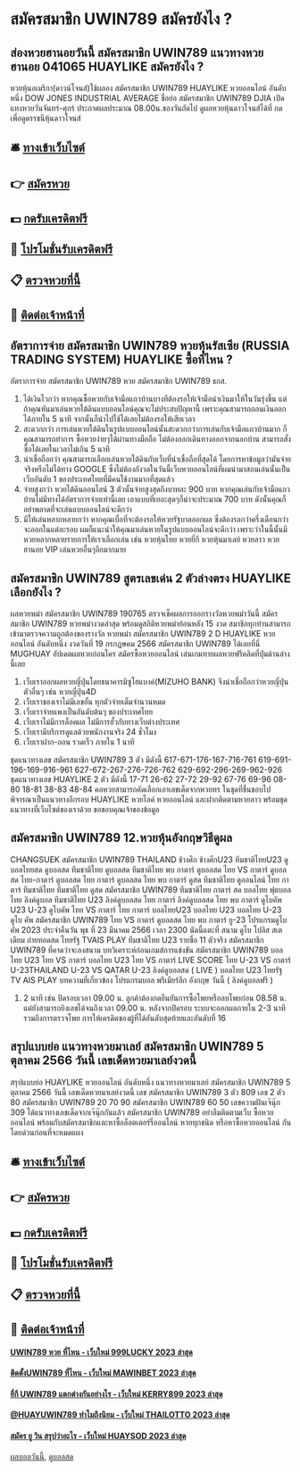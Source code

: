 # สมัครสมาชิก UWIN789 สมัครยังไง ?
## ส่องหวยฮานอยวันนี้ สมัครสมาชิก UWIN789 แนวทางหวยฮานอย 041065 HUAYLIKE สมัครยังไง ?
หวยหุ้นอเมริกา(ดาวน์โจนส์)ใช้ผลอง สมัครสมาชิก UWIN789 HUAYLIKE หวยออนไลน์ อันดับหนึ่ง DOW JONES INDUSTRIAL AVERAGE ชื่อย่อ สมัครสมาชิก UWIN789 DJIA เปิดแทงหวยวันจันทร์-ศุกร์ ประกาศผลประมาณ 08.00น.ของวันถัดไป
ดูผลหวยหุ้นดาวโจนส์ได้ที่ กดเพื่อดูดรรชนีหุ้นดาวโจนส์

## 🛎 [ทางเข้าเว็บไซต์](https://bit.ly/3BG5bNw)
## 👉 [สมัครหวย](https://bit.ly/3BG5bNw)
## 💵 [กดรับเครดิตฟรี](https://bit.ly/3C3mvgS)
## 👑 [โปรโมชั่นรับเครดิตฟรี](https://bit.ly/3C3mvgS)
## 📋 [ตรวจหวยที่นี้](https://bit.ly/3C3mvgS)
## 📱 [ติดต่อเจ้าหน้าที่](https://bit.ly/3C3mvgS)

## อัตราการจ่าย สมัครสมาชิก UWIN789 หวยหุ้นรัสเซีย (RUSSIA TRADING SYSTEM) HUAYLIKE ซื้อที่ไหน ?
อัตราการจ่าย สมัครสมาชิก UWIN789 หวย สมัครสมาชิก UWIN789 ธกส.
1. ได้เงินไวกว่า หากคุณซื้อหวยกับเจ้ามือแถวบ้านบางทีต้องรอให้เจ้ามือนำเงินมาให้ในวันรุ่งขึ้น แต่ถ้าคุณหันมาเล่นหวยใต้ดินแบบออนไลน์คุณจะไม่ประสบปัญหานี้ เพราะคุณสามารถถอนเงินออกได้ภายใน 5 นาที จากนั้นก็นำไปใช้ได้เลยไม่ต้องรอให้เสียเวลา
2. สะดวกกว่า การเล่นหวยใต้ดินในรูปแบบออนไลน์นั้นสะดวกกว่าการเล่นกับเจ้ามือแถวบ้านมาก ก็คุณสามารถทำการ ซื้อหวยง่ายๆได้ผ่านทางมือถือ ไม่ต้องออกเดินทางออกจากนอกบ้าน สามารถสั่งซื้อได้เลยในเวลาไม่เกิน 5 นาที
3. น่าเชื่อถือกว่า คุณสามารถเลือกเล่นหวยใต้ดินกับเว็บที่น่าเชื่อถือที่สุดได้ โดยการหาข้อมูลว่ามันจ่ายจริงหรือไม่ได้ทาง GOOGLE ซึ่งไม่ต้องกังวลในวันนี้เว็บหวยออนไลน์ที่ผมนำมาสอนเล่นนั้นเป็นเว็บอันดับ 1 ของประเทศไทยที่มีคนใช้งานมากที่สุดแล้ว
4. จ่ายสูงกว่า หวยใต้ดินออนไลน์ 3 ตัวนั้นจ่ายสูงสุดถึงบาทละ 900 บาท หากคุณเล่นกับเจ้ามือแถวบ้านไม่มีทางได้อัตราการจ่ายเท่านี้เลย เอาแบบที่เยอะสุดๆก็น่าจะประมาณ 700 บาท ดังนั้นคุณก็อย่าพลาดที่จะเล่นแบบออนไลน์จะดีกว่า
5. มีให้เล่นหลากหลายกว่า หากคุณเบื่อที่จะต้องรอให้หวยรัฐบาลออกผล ซึ่งต้องรอกว่าครึ่งเดือนกว่าจะออกในแต่ละรอบ ผมก็แนะนำให้คุณมาเล่นหวยในรูปแบบออนไลน์จะดีกว่า เพราะว่าในนี้นั้นมีหวยหลากหลายรายการให้เราเลือกเล่น เช่น หวยหุ้นไทย หวยยี่กี หวยหุ้นมาเลย์ หวยลาว หวยฮานอย VIP เล่นหวยอื่นๆอีกมากมาย

## สมัครสมาชิก UWIN789 สูตรเลขเด่น 2 ตัวล่างตรง HUAYLIKE เลือกยังไง ?
ผลหวยพม่า สมัครสมาชิก UWIN789 190765 ตรวจเช็คผลการออกรางวัลหวยพม่าวันนี้ สมัครสมาชิก UWIN789 หวยพม่างวดล่าสุด พร้อมดูสถิติหวยพม่าย้อนหลัง 15 งวด สมาชิกทุกท่านสามารถเข้ามาตรวจความถูกต้องของรางวัล หวยพม่า สมัครสมาชิก UWIN789 2 D HUAYLIKE หวยออนไลน์ อันดับหนึ่ง งวดวันที่ 19 กรกฏษคม 2566 สมัครสมาชิก UWIN789 ได้เลยที่นี่ MUGHUAY อัปเดตผลหวยก่อนใคร
สมัครซื้อหวยออนไลน์ เล่นเกมทายผลหวยฟรีคลิดที่ปุ่มด้านล่างนี้เลย
1. เว็บเราออกผลหวยญี่ปุ่นโดยธนาคารมิซูโฮแบงค์(MIZUHO BANK) จึงน่าเชื่อถือกว่าหวยญี่ปุ่นตัวอื่นๆ เช่น หวยญี่ปุ่น4D
2. เว็บเราของเราไม่มีเลขอั้น ทุกตัวจ่ายเต็มจำนวนหมด
3. เว็บเราจ่ายแพงเป็นอันดับต้นๆ ของประเทศไทย
4. เว็บเราไม่มีการล็อคผล ไม่มีการฮั้วกับทางเว็บต่างประเทศ
5. เว็บเรามีบริการดูแลด้วยพนักงานจริง 24 ชั่วโมง
6. เว็บเราฝาก-ถอน รวดเร็ว ภายใน 1 นาที

ชุดแนวทางเลข สมัครสมาชิก UWIN789 3 ตัว มีดังนี้
617-671-176-167-716-761
619-691-196-169-916-961
627-672-267-276-726-762
629-692-296-269-962-926
ชุดแนวทางเลข HUAYLIKE 2 ตัว มีดังนี้
17-71
26-62
27-72
29-92
67-76
69-96
08-80
18-81
38-83
48-84
คอหวยสามารถคัดเลือกเอาเลขเด็ดจากหวยทร ในชุดที่ชื่นชอบไปพิจารณาเป็นแนวทางอีกรอบ HUAYLIKE หวยไลค์ หวยออนไลน์ และฝากติดตามหวยลาว พร้อมชุดแนวทางที่เว็บไซต์ของเราด้วย
ขอขอบคุณเจ้าของข้อมูล


## สมัครสมาชิก UWIN789 12.หวยหุ้นอังกฤษวิธีดูผล
CHANGSUEK สมัครสมาชิก UWIN789 THAILAND ช้างศึก ช้างศึกU23 ทีมชาติไทยU23 ดูบอลไทยสด ดูบอลสด ทีมชาติไทย ดูบอลสด ทีมชาติไทย พบ กาตาร์ ดูบอลสด ไทย VS กาตาร์ ดูบอลสด ไทย-กาตาร์ ดูบอลสด ไทย กาตาร์ ดูบอลสด ไทย พบ กาตาร์ ดูสด ทีมชาติไทย ดูออนไลน์ ไทย กาตาร์ ทีมชาติไทย ทีมชาติไทย ดูสด สมัครสมาชิก UWIN789 ทีมชาติไทย กาตาร์ สด บอลไทย ฟุตบอลไทย ลิงค์ดูบอล ทีมชาติไทย U23 ลิงค์ดูบอลสด ไทย กาตาร์ ลิงค์ดูบอลสด ไทย พบ กาตาร์ ดูไบคัพ U23 U-23 ดูไบคัพ ไทย VS กาตาร์ ไทย กาตาร์ บอลไทยU23 บอลไทย U23
บอลไทย U-23 ดูไบ คัพ สมัครสมาชิก UWIN789 ไทย VS กาตาร์
ดูบอลสด ไทย พบ กาตาร์ ยู-23 โปรแกรมดูไบ คัพ 2023 ประจำคืนวัน พุธ ที่ 23 มีนาคม 2566 เวลา 2300 นัดนี้แตะที่ สนาม ดูไบ โปลิส สเตเดียม ถ่ายทอดสด ไทยรัฐ TVAIS PLAY
ทีมชาติไทย U23 รายชื่อ 11 ตัวจริง สมัครสมาชิก UWIN789 ที่คาดว่าจะลงสนาม
บทวิเคราะห์ก่อนเกมส์การแข่งขัน สมัครสมาชิก UWIN789 บอลไทย U23 ไทย VS กาตาร์
บอลไทย U23 ไทย VS กาตาร์
LIVE SCORE ไทย U-23 VS กาตาร์ U-23THAILAND U-23 VS QATAR U-23
ลิงค์ดูบอลสด ( LIVE ) บอลไทย U23
ไทยรัฐ TV
AIS PLAY
บทความที่เกี่ยวข้อง
โปรแกรมบอล พรีเมียร์ลีก อังกฤษ วันนี้ ( ลิงค์ดูบอลฟรี )
1. 2 นาที เช่น ปิดรอบเวลา 09.00 น. ลูกค้าต้องกดยืนยันการซื้อโพยหรือลบโพยก่อน 08.58 น. แต่ยังสามารถยิงเลขได้จนถึงเวลา 09.00 น. หลังจากปิดรอบ ระบบจะออกผลภายใน 2-3 นาที รวมถึงการตรวจโพย การให้เครดิตของผู้ที่ได้อันดับสุดท้ายและอันดับที่ 16

## สรุปแบบย่อ แนวทางหวยมาเลย์ สมัครสมาชิก UWIN789 5 ตุลาคม 2566 วันนี้ เลขเด็ดหวยมาเลย์งวดนี้
สรุปแบบย่อ HUAYLIKE หวยออนไลน์ อันดับหนึ่ง แนวทางหวยมาเลย์ สมัครสมาชิก UWIN789 5 ตุลาคม 2566 วันนี้ เลขเด็ดหวยมาเลย์งวดนี้ เลข สมัครสมาชิก UWIN789 3 ตัว 809
เลข 2 ตัว 80 สมัครสมาชิก UWIN789 20 70 90 สมัครสมาชิก UWIN789 60 50
เลขความฝันเจ๊นุ๊ก 309
ได้แนวทางเลขเด็ดจากเจ๊นุ๊กกันแล้ว สมัครสมาชิก UWIN789 อย่าลืมติดตามเว็บ ซื้อหวยออนไลน์ พร้อมกับสมัครสมาชิกและหาซื้อล็อตเตอร์รี่ออนไลน์ หวยทุกชนิด หรือหาซื้อหวยออนไลน์ กันโดยด่วนก่อนที่จะหมดแผง

## 🛎 [ทางเข้าเว็บไซต์](https://bit.ly/3BG5bNw)
## 👉 [สมัครหวย](https://bit.ly/3BG5bNw)
## 💵 [กดรับเครดิตฟรี](https://bit.ly/3C3mvgS)
## 👑 [โปรโมชั่นรับเครดิตฟรี](https://bit.ly/3C3mvgS)
## 📋 [ตรวจหวยที่นี้](https://bit.ly/3C3mvgS)
## 📱 [ติดต่อเจ้าหน้าที่](https://bit.ly/3C3mvgS)

#### [UWIN789 หวย ที่ไหน - เว็บใหม่ 999LUCKY 2023 ล่าสุด](https://atom.io/themes/uwin789%20หวย%20ที่ไหน%20-%20เว็บใหม่%20999lucky%202023%20ล่าสุด)
#### [ติดตั้งUWIN789 ที่ไหน - เว็บใหม่ MAWINBET 2023 ล่าสุด](https://atom.io/themes/ติดตั้งuwin789%20ที่ไหน%20-%20เว็บใหม่%20mawinbet%202023%20ล่าสุด)
#### [ยี่กี UWIN789 แตกต่างกันอย่างไร - เว็บใหม่ KERRY899 2023 ล่าสุด](https://atom.io/themes/ยี่กี%20uwin789%20แตกต่างกันอย่างไร%20-%20เว็บใหม่%20kerry899%202023%20ล่าสุด)
#### [@HUAYUWIN789 ทำไมถึงนิยม - เว็บใหม่ THAILOTTO 2023 ล่าสุด](https://atom.io/themes/huayuwin789%20ทำไมถึงนิยม%20-%20เว็บใหม่%20thailotto%202023%20ล่าสุด)
#### [สมัคร ยู วิน สรุปว่าอะไร - เว็บใหม่ HUAYSOD 2023 ล่าสุด](https://atom.io/themes/สมัคร%20ยู%20วิน%20สรุปว่าอะไร%20-%20เว็บใหม่%20huaysod%202023%20ล่าสุด)

[ผลบอลวันนี้](https://siamsport.tv "ผลบอลวันนี้"), [ดูบอลสด](https://siamsport.tv/ดูบอลสด "ดูบอลสด")